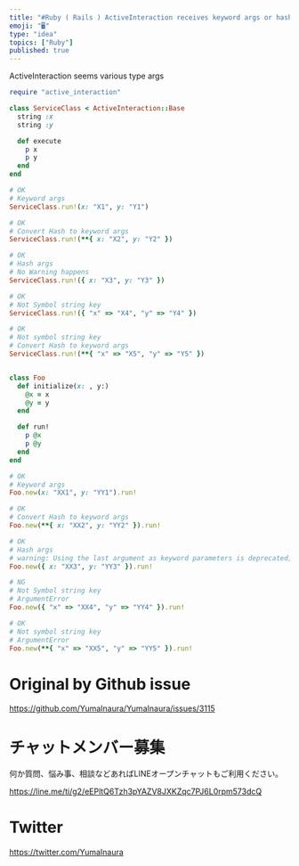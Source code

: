 ```yaml
---
title: "#Ruby ( Rails ) ActiveInteraction receives keyword args or hash ?"
emoji: "🖥"
type: "idea"
topics: ["Ruby"]
published: true
---
```



ActiveInteraction seems various type args

```rb
require "active_interaction"

class ServiceClass < ActiveInteraction::Base
  string :x
  string :y

  def execute
    p x
    p y
  end
end

# OK
# Keyword args
ServiceClass.run!(x: "X1", y: "Y1")

# OK
# Convert Hash to keyword args
ServiceClass.run!(**{ x: "X2", y: "Y2" })

# OK
# Hash args
# No Warning happens
ServiceClass.run!({ x: "X3", y: "Y3" })

# OK
# Not Symbol string key
ServiceClass.run!({ "x" => "X4", "y" => "Y4" })

# OK
# Not symbol string key
# Convert Hash to keyword args
ServiceClass.run!(**{ "x" => "X5", "y" => "Y5" })


class Foo
  def initialize(x: , y:)
    @x = x
    @y = y
  end

  def run!
    p @x
    p @y
  end
end

# OK
# Keyword args
Foo.new(x: "XX1", y: "YY1").run!

# OK
# Convert Hash to keyword args
Foo.new(**{ x: "XX2", y: "YY2" }).run!

# OK
# Hash args
# warning: Using the last argument as keyword parameters is deprecated; maybe ** should be added to the call
Foo.new({ x: "XX3", y: "YY3" }).run!

# NG
# Not Symbol string key
# ArgumentError
Foo.new({ "x" => "XX4", "y" => "YY4" }).run!

# OK
# Not symbol string key
# ArgumentError
Foo.new(**{ "x" => "XX5", "y" => "YY5" }).run!

```

# Original by Github issue

https://github.com/YumaInaura/YumaInaura/issues/3115











<!-- Update From Qiita API -->

# チャットメンバー募集


何か質問、悩み事、相談などあればLINEオープンチャットもご利用ください。

https://line.me/ti/g2/eEPltQ6Tzh3pYAZV8JXKZqc7PJ6L0rpm573dcQ





# Twitter


https://twitter.com/YumaInaura


<!-- Update From Qiita API -->


